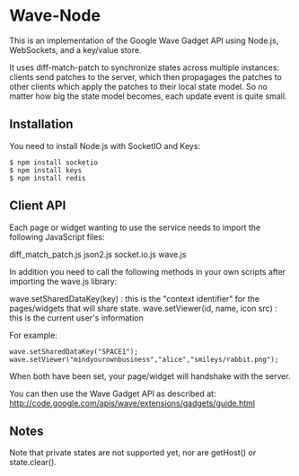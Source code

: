 # Wave-Node

This is an implementation of the Google Wave Gadget API using Node.js, WebSockets, and a key/value store. 

It uses diff-match-patch to synchronize states across multiple instances: clients send patches to the server, which then propagages the patches to other clients which
apply the patches to their local state model. So no matter how big the state model becomes, each update event is quite small.

## Installation

You need to install Node.js with SocketIO and Keys:

	$ npm install socketio
	$ npm install keys
	$ npm install redis
	
## Client API

Each page or widget wanting to use the service needs to import the following JavaScript files:

diff_match_patch.js
json2.js
socket.io.js
wave.js

In addition you need to call the following methods in your own scripts after importing the wave.js library:

wave.setSharedDataKey(key) : this is the "context identifier" for the pages/widgets that will share state.
wave.setViewer(id, name, icon src) : this is the current user's information

For example:

    wave.setSharedDataKey("SPACE1");
    wave.setViewer("mindyourownbusiness","alice","smileys/rabbit.png");
	
When both have been set, your page/widget will handshake with the server.

You can then use the Wave Gadget API as described at: http://code.google.com/apis/wave/extensions/gadgets/guide.html

## Notes

Note that private states are not supported yet, nor are getHost() or state.clear().